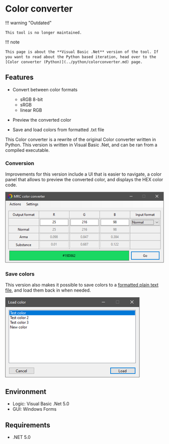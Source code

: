# Color converter

!!! warning "Outdated"

	This tool is no longer maintained.

!!! note
	
	This page is about the **Visual Basic .Net** version of the tool. If you want to read about the Python based iteration, head over to the [Color converter (Python)](../python/colorconverter.md) page.

## Features

* Convert between color formats

	* sRGB 8-bit
	* sRGB
	* linear RGB

* Preview the converted color
	
* Save and load colors from formatted .txt file

This Color converter is a rewrite of the original Color converter written in Python. This version is written in Visual Basic .Net, and can be ran from a compiled executable.

### Conversion

Improvements for this version include a UI that is easier to navigate, a color panel that allows to preview the converted color, and displays the HEX color code.

![VB.Net based color converter GUI](img/image_1_1.png)

### Save colors

This version also makes it possible to save colors to a [formatted plain text file](../formats/libraryTXT.md), and load them back in when needed.

![Load color window](img/image_1_2.png)

## Environment

* Logic:  Visual Basic .Net 5.0
* GUI:    Windows Forms

## Requirements

* .NET 5.0
